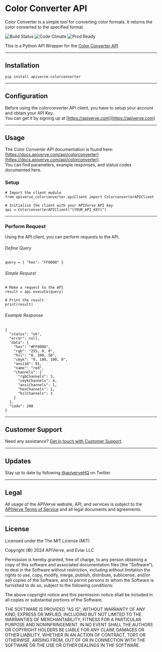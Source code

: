 Color Converter API
============

Color Converter is a simple tool for converting color formats. It returns the color converted to the specified format.

![Build Status](https://img.shields.io/badge/build-passing-green)
![Code Climate](https://img.shields.io/badge/maintainability-B-purple)
![Prod Ready](https://img.shields.io/badge/production-ready-blue)

This is a Python API Wrapper for the [Color Converter API](https://apiverve.com/marketplace/api/colorconverter)

---

## Installation
	pip install apiverve-colorconverter

---

## Configuration

Before using the colorconverter API client, you have to setup your account and obtain your API Key.  
You can get it by signing up at [https://apiverve.com](https://apiverve.com)

---

## Usage

The Color Converter API documentation is found here: [https://docs.apiverve.com/api/colorconverter](https://docs.apiverve.com/api/colorconverter).  
You can find parameters, example responses, and status codes documented here.

### Setup

```
# Import the client module
from apiverve_colorconverter.apiClient import ColorconverterAPIClient

# Initialize the client with your APIVerve API key
api = ColorconverterAPIClient("[YOUR_API_KEY]")
```

---


### Perform Request
Using the API client, you can perform requests to the API.

###### Define Query

```
query = { "hex": "FF0000" }
```

###### Simple Request

```
# Make a request to the API
result = api.execute(query)

# Print the result
print(result)
```

###### Example Response

```
{
  "status": "ok",
  "error": null,
  "data": {
    "hex": "#FF0000",
    "rgb": "255, 0, 0",
    "hsl": "0, 100, 50",
    "cmyk": "0, 100, 100, 0",
    "ansi16": 91,
    "name": "red",
    "channels": {
      "rgbChannels": 3,
      "cmykChannels": 4,
      "ansiChannels": 1,
      "hexChannels": 1,
      "hslChannels": 3
    }
  },
  "code": 200
}
```

---

## Customer Support

Need any assistance? [Get in touch with Customer Support](https://apiverve.com/contact).

---

## Updates
Stay up to date by following [@apiverveHQ](https://twitter.com/apiverveHQ) on Twitter.

---

## Legal

All usage of the APIVerve website, API, and services is subject to the [APIVerve Terms of Service](https://apiverve.com/terms) and all legal documents and agreements.

---

## License
Licensed under the The MIT License (MIT)

Copyright (&copy;) 2024 APIVerve, and Evlar LLC

Permission is hereby granted, free of charge, to any person obtaining a copy of this software and associated documentation files (the "Software"), to deal in the Software without restriction, including without limitation the rights to use, copy, modify, merge, publish, distribute, sublicense, and/or sell copies of the Software, and to permit persons to whom the Software is furnished to do so, subject to the following conditions:

The above copyright notice and this permission notice shall be included in all copies or substantial portions of the Software.

THE SOFTWARE IS PROVIDED "AS IS", WITHOUT WARRANTY OF ANY KIND, EXPRESS OR IMPLIED, INCLUDING BUT NOT LIMITED TO THE WARRANTIES OF MERCHANTABILITY, FITNESS FOR A PARTICULAR PURPOSE AND NONINFRINGEMENT. IN NO EVENT SHALL THE AUTHORS OR COPYRIGHT HOLDERS BE LIABLE FOR ANY CLAIM, DAMAGES OR OTHER LIABILITY, WHETHER IN AN ACTION OF CONTRACT, TORT OR OTHERWISE, ARISING FROM, OUT OF OR IN CONNECTION WITH THE SOFTWARE OR THE USE OR OTHER DEALINGS IN THE SOFTWARE.